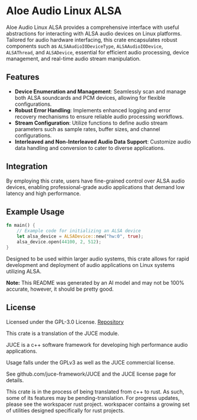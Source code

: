 # Aloe Audio Linux ALSA

Aloe Audio Linux ALSA provides a comprehensive interface with useful abstractions for interacting with ALSA audio devices on Linux platforms. Tailored for audio hardware interfacing, this crate encapsulates robust components such as `ALSAAudioIODeviceType`, `ALSAAudioIODevice`, `ALSAThread`, and `ALSADevice`, essential for efficient audio processing, device management, and real-time audio stream manipulation.

## Features
- **Device Enumeration and Management**: Seamlessly scan and manage both ALSA soundcards and PCM devices, allowing for flexible configurations.
- **Robust Error Handling**: Implements enhanced logging and error recovery mechanisms to ensure reliable audio processing workflows.
- **Stream Configuration**: Utilize functions to define audio stream parameters such as sample rates, buffer sizes, and channel configurations.
- **Interleaved and Non-Interleaved Audio Data Support**: Customize audio data handling and conversion to cater to diverse applications.

## Integration
By employing this crate, users have fine-grained control over ALSA audio devices, enabling professional-grade audio applications that demand low latency and high performance.

## Example Usage

```rust
fn main() {
    // Example code for initializing an ALSA device
    let alsa_device = ALSADevice::new("hw:0", true);
    alsa_device.open(44100, 2, 512);
}
```

Designed to be used within larger audio systems, this crate allows for rapid development and deployment of audio applications on Linux systems utilizing ALSA.

**Note:** This README was generated by an AI model and may not be 100% accurate, however, it should be pretty good.

## License
Licensed under the GPL-3.0 License. [Repository](https://github.com/klebs6/aloe-rs)


This crate is a translation of the JUCE module.

JUCE is a c++ software framework for developing high performance audio applications.

Usage falls under the GPLv3 as well as the JUCE commercial license.

See github.com/juce-framework/JUCE and the JUCE license page for details.

This crate is in the process of being translated from c++ to rust. As such, some of its features may be pending-translation. For progress updates, please see the workspacer rust project. workspacer contains a growing set of utilities designed specifically for rust projects.
